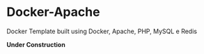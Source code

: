# Docker-Apache
Docker Template built using Docker, Apache, PHP, MySQL e Redis

**Under Construction**
